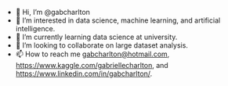 - 👋 Hi, I’m @gabcharlton
- 👀 I’m interested in data science, machine learning, and artificial intelligence.
- 🌱 I’m currently learning data science at university.
- 💞️ I’m looking to collaborate on large dataset analysis.
- 📫 How to reach me gabcharlton@hotmail.com, https://www.kaggle.com/gabriellecharlton, and https://www.linkedin.com/in/gabcharlton/.

<!---
gabcharlton/gabcharlton is a ✨ special ✨ repository because its `README.md` (this file) appears on your GitHub profile.
You can click the Preview link to take a look at your changes.
--->

